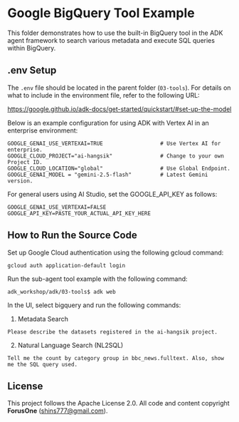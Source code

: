 # Google BigQuery Tool Example

This folder demonstrates how to use the built-in BigQuery tool in the ADK agent framework to search various metadata and execute SQL queries within BigQuery.

## .env Setup

The `.env` file should be located in the parent folder (`03-tools`). For details on what to include in the environment file, refer to the following URL:

https://google.github.io/adk-docs/get-started/quickstart/#set-up-the-model

Below is an example configuration for using ADK with Vertex AI in an enterprise environment:

```
GOOGLE_GENAI_USE_VERTEXAI=TRUE                  # Use Vertex AI for enterprise.
GOOGLE_CLOUD_PROJECT="ai-hangsik"               # Change to your own Project ID.
GOOGLE_CLOUD_LOCATION="global"                  # Use Global Endpoint.
GOOGLE_GENAI_MODEL = "gemini-2.5-flash"         # Latest Gemini version.
```

For general users using AI Studio, set the GOOGLE_API_KEY as follows:

```
GOOGLE_GENAI_USE_VERTEXAI=FALSE
GOOGLE_API_KEY=PASTE_YOUR_ACTUAL_API_KEY_HERE
```

## How to Run the Source Code
Set up Google Cloud authentication using the following gcloud command:
```
gcloud auth application-default login
```

Run the sub-agent tool example with the following command:
```
adk_workshop/adk/03-tools$ adk web
```

In the UI, select bigquery and run the following commands:

1. Metadata Search
```
Please describe the datasets registered in the ai-hangsik project.
```

2. Natural Language Search (NL2SQL)
```
Tell me the count by category group in bbc_news.fulltext. Also, show me the SQL query used.
```

## License

This project follows the Apache License 2.0. All code and content copyright **ForusOne** (shins777@gmail.com).